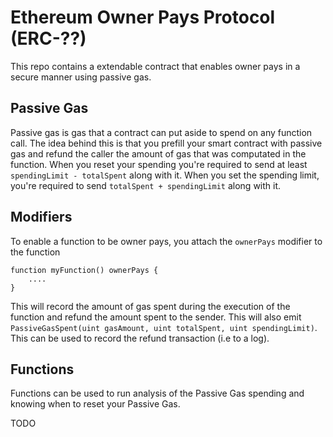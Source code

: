 # Ethereum Owner Pays Protocol (ERC-??)

This repo contains a extendable contract that enables owner pays in a secure manner using passive gas.

## Passive Gas
Passive gas is gas that a contract can put aside to spend on any function call. The idea behind this is that you prefill your smart contract with passive gas and refund the caller the amount of gas that was computated in the function. When you reset your spending you're required to send at least `spendingLimit - totalSpent` along with it. When you set the spending limit, you're required to send `totalSpent + spendingLimit` along with it.

## Modifiers

To enable a function to be owner pays, you attach the `ownerPays` modifier to the function

```
function myFunction() ownerPays {
    ....
} 
```

This will record the amount of gas spent during the execution of the function and refund the amount spent to the sender. This will also emit `PassiveGasSpent(uint gasAmount, uint totalSpent, uint spendingLimit)`. This can be used to record the refund transaction (i.e to a log).

## Functions

Functions can be used to run analysis of the Passive Gas spending and knowing when to reset your Passive Gas.


TODO

